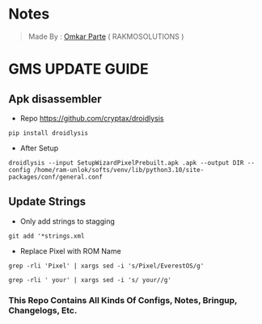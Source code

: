 # Notes

>  Made By : [Omkar Parte](https://t.me/rakmoparte) ( RAKMOSOLUTIONS )

# GMS UPDATE GUIDE

## Apk disassembler

- Repo https://github.com/cryptax/droidlysis
```
pip install droidlysis
```

- After Setup
```
droidlysis --input SetupWizardPixelPrebuilt.apk .apk --output DIR --config /home/ram-unlok/softs/venv/lib/python3.10/site-packages/conf/general.conf
```

## Update Strings

- Only add strings to stagging
```
git add '*strings.xml
```

- Replace Pixel with ROM Name
```
grep -rli 'Pixel' | xargs sed -i 's/Pixel/EverestOS/g'
```
```
grep -rli ' your' | xargs sed -i 's/ your//g'
```

### This Repo Contains All Kinds Of Configs, Notes, Bringup, Changelogs, Etc.
